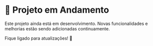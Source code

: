 # 📌 Projeto em Andamento

Este projeto ainda está em desenvolvimento. Novas funcionalidades e melhorias estão sendo adicionadas continuamente.  

Fique ligado para atualizações! 🚀
